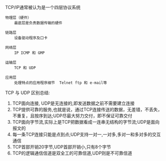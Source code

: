 TCP/IP通常被认为是一个四层协议系统

```
物理层（硬件）
    最底层是负责数据传输的硬件

链路层
    设备驱动程序及口卡

网络层
    IP ICMP 和 GMP

运输层 
    TCP 和 UDP

应用层 
    处理特点的应用程序细节  Telnet ftp 和 e-mail等
```

TCP 与 UDP 区别总结:
1. TCP面向连接, UDP是无连接的,即发送数据之前不需要建立连接
2. TCP提供可靠的服务,也就是说，通过TCP连接传送的数据，无差错，不丢失，不重复，且按序到达;UDP尽最大努力交付，即不保证可靠交付
3. TCP面向字节流,实际上是TCP把数据看成一连串无结构的字节流;UDP是面向报文的
4. 每一条TCP连接只能是点到点;UDP支持一对一,一对多,多对一和多对多的交互通信
5. TCP首部开销20字节,UDP首部开销小,只有8个字节
6. TCP的逻辑通信信道是双全工的可靠信道,UDP则是不可靠信道